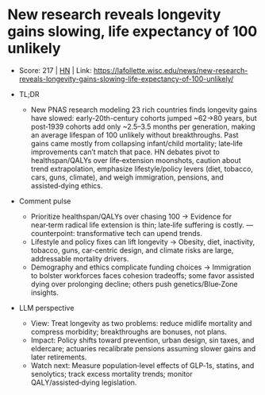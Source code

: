 # New research reveals longevity gains slowing, life expectancy of 100 unlikely

- Score: 217 | [HN](https://news.ycombinator.com/item?id=45075813) | Link: https://lafollette.wisc.edu/news/new-research-reveals-longevity-gains-slowing-life-expectancy-of-100-unlikely/

- TL;DR
  - New PNAS research modeling 23 rich countries finds longevity gains have slowed: early-20th-century cohorts jumped ~62→80 years, but post‑1939 cohorts add only ~2.5–3.5 months per generation, making an average lifespan of 100 unlikely without breakthroughs. Past gains came mostly from collapsing infant/child mortality; late‑life improvements can’t match that pace. HN debates pivot to healthspan/QALYs over life‑extension moonshots, caution about trend extrapolation, emphasize lifestyle/policy levers (diet, tobacco, cars, guns, climate), and weigh immigration, pensions, and assisted‑dying ethics.

- Comment pulse
  - Prioritize healthspan/QALYs over chasing 100 → Evidence for near‑term radical life extension is thin; late‑life suffering is costly. — counterpoint: transformative tech can upend trends.
  - Lifestyle and policy fixes can lift longevity → Obesity, diet, inactivity, tobacco, guns, car‑centric design, and climate risks are large, addressable mortality drivers.
  - Demography and ethics complicate funding choices → Immigration to bolster workforces faces cohesion tradeoffs; some favor assisted dying over prolonging decline; others push genetics/Blue‑Zone insights.

- LLM perspective
  - View: Treat longevity as two problems: reduce midlife mortality and compress morbidity; breakthroughs are bonuses, not plans.
  - Impact: Policy shifts toward prevention, urban design, sin taxes, and eldercare; actuaries recalibrate pensions assuming slower gains and later retirements.
  - Watch next: Measure population‑level effects of GLP‑1s, statins, and senolytics; track excess mortality trends; monitor QALY/assisted‑dying legislation.
